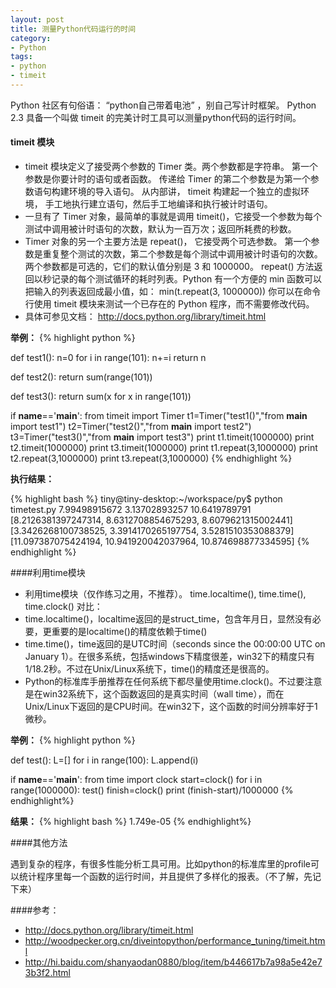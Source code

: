 ```yaml
---
layout: post
title: 测量Python代码运行的时间
category:
- Python
tags:
- python
- timeit
---
```


Python 社区有句俗语： “python自己带着电池” ，别自己写计时框架。 Python 2.3 具备一个叫做 timeit 的完美计时工具可以测量python代码的运行时间。

#### timeit 模块

+ timeit 模块定义了接受两个参数的 Timer 类。两个参数都是字符串。 第一个参数是你要计时的语句或者函数。 传递给 Timer 的第二个参数是为第一个参数语句构建环境的导入语句。 从内部讲， timeit 构建起一个独立的虚拟环境， 手工地执行建立语句，然后手工地编译和执行被计时语句。
+ 一旦有了 Timer 对象，最简单的事就是调用 timeit()，它接受一个参数为每个测试中调用被计时语句的次数，默认为一百万次；返回所耗费的秒数。
+ Timer 对象的另一个主要方法是 repeat()， 它接受两个可选参数。 第一个参数是重复整个测试的次数，第二个参数是每个测试中调用被计时语句的次数。 两个参数都是可选的，它们的默认值分别是 3 和 1000000。 repeat() 方法返回以秒记录的每个测试循环的耗时列表。Python 有一个方便的 min 函数可以把输入的列表返回成最小值，如： min(t.repeat(3, 1000000))
你可以在命令行使用 timeit 模块来测试一个已存在的 Python 程序，而不需要修改代码。
+ 具体可参见文档： <http://docs.python.org/library/timeit.html>


**举例：**
{% highlight python %}

def test1():
    n=0
    for i in range(101):
        n+=i
    return n

def test2():
    return sum(range(101))

def test3():
    return sum(x for x in range(101))

if __name__=='__main__':
    from timeit import Timer
    t1=Timer("test1()","from __main__ import test1")
    t2=Timer("test2()","from __main__ import test2")
    t3=Timer("test3()","from __main__ import test3")
    print t1.timeit(1000000)
    print t2.timeit(1000000)
    print t3.timeit(1000000)
    print t1.repeat(3,1000000)
    print t2.repeat(3,1000000)
    print t3.repeat(3,1000000)
{% endhighlight %}

**执行结果：**

{% highlight bash %}
tiny@tiny-desktop:~/workspace/py$ python timetest.py 
7.99498915672
3.13702893257
10.6419789791
[8.2126381397247314, 8.6312708854675293, 8.6079621315002441]
[3.3426268100738525, 3.3914170265197754, 3.5281510353088379]
[11.097387075424194, 10.941920042037964, 10.874698877334595]
{% endhighlight %}


####利用time模块

* 利用time模块（仅作练习之用，不推荐）。 time.localtime(),  time.time(),  time.clock() 对比：
* time.localtime()，localtime返回的是struct_time，包含年月日，显然没有必要，更重要的是localtime()的精度依赖于time()
* time.time()，time返回的是UTC时间（seconds since the 00:00:00 UTC on January 1）。在很多系统，包括windows下精度很差，win32下的精度只有1/18.2秒。不过在Unix/Linux系统下，time()的精度还是很高的。
* Python的标准库手册推荐在任何系统下都尽量使用time.clock()。不过要注意是在win32系统下，这个函数返回的是真实时间（wall time），而在Unix/Linux下返回的是CPU时间。在win32下，这个函数的时间分辨率好于1微秒。

**举例：**
{% highlight python %}

def test():
    L=[]
    for i in range(100):
        L.append(i)

if __name__=='__main__':
    from time import clock
    start=clock()
    for i in range(1000000):
        test()
    finish=clock()
    print (finish-start)/1000000
{% endhighlight%}

**结果：**
{% highlight bash %}
1.749e-05
{% endhighlight%}

####其他方法

遇到复杂的程序，有很多性能分析工具可用。比如python的标准库里的profile可以统计程序里每一个函数的运行时间，并且提供了多样化的报表。（不了解，先记下来）

####参考：
* <http://docs.python.org/library/timeit.html>
* <http://woodpecker.org.cn/diveintopython/performance_tuning/timeit.html>
* <http://hi.baidu.com/shanyaodan0880/blog/item/b446617b7a98a5e42e73b3f2.html>
